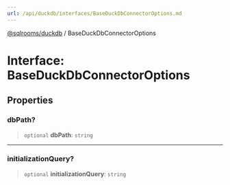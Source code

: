 ```yaml
---
url: /api/duckdb/interfaces/BaseDuckDbConnectorOptions.md
---
```

[@sqlrooms/duckdb](../index.md) / BaseDuckDbConnectorOptions

# Interface: BaseDuckDbConnectorOptions

## Properties

### dbPath?

> `optional` **dbPath**: `string`

***

### initializationQuery?

> `optional` **initializationQuery**: `string`

